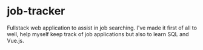 # job-tracker
 Fullstack web application to assist in job searching. I've made it first of all to well, help myself keep track of job applications but also to learn SQL and Vue.js.
